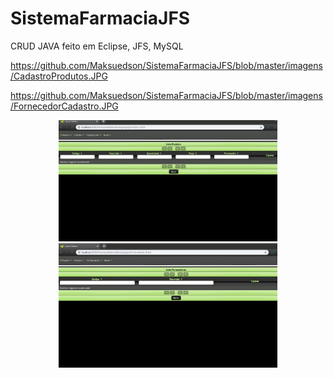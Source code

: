 # SistemaFarmaciaJFS
CRUD JAVA feito em Eclipse, JFS, MySQL

https://github.com/Maksuedson/SistemaFarmaciaJFS/blob/master/imagens/CadastroProdutos.JPG

https://github.com/Maksuedson/SistemaFarmaciaJFS/blob/master/imagens/FornecedorCadastro.JPG


<p align="center">
  <img src="https://github.com/Maksuedson/SistemaFarmaciaJFS/blob/master/imagens/CadastroProdutos.JPG" width="350" title="hover text">
  <img src="https://github.com/Maksuedson/SistemaFarmaciaJFS/blob/master/imagens/FornecedorCadastro.JPG" width="350" alt="accessibility text">
</p>
